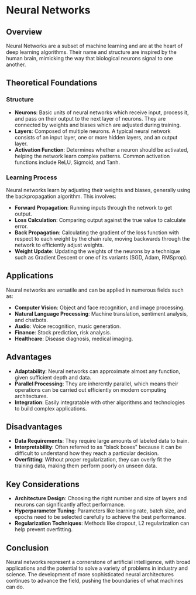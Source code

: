 # Neural Networks

## Overview

Neural Networks are a subset of machine learning and are at the heart of deep learning algorithms. Their name and structure are inspired by the human brain, mimicking the way that biological neurons signal to one another.

## Theoretical Foundations

### Structure

- **Neurons**: Basic units of neural networks which receive input, process it, and pass on their output to the next layer of neurons. They are connected by weights and biases which are adjusted during training.
- **Layers**: Composed of multiple neurons. A typical neural network consists of an input layer, one or more hidden layers, and an output layer.
- **Activation Function**: Determines whether a neuron should be activated, helping the network learn complex patterns. Common activation functions include ReLU, Sigmoid, and Tanh.

### Learning Process

Neural networks learn by adjusting their weights and biases, generally using the backpropagation algorithm. This involves:
- **Forward Propagation**: Running inputs through the network to get output.
- **Loss Calculation**: Comparing output against the true value to calculate error.
- **Back Propagation**: Calculating the gradient of the loss function with respect to each weight by the chain rule, moving backwards through the network to efficiently adjust weights.
- **Weight Update**: Updating the weights of the neurons by a technique such as Gradient Descent or one of its variants (SGD, Adam, RMSprop).

## Applications

Neural networks are versatile and can be applied in numerous fields such as:
- **Computer Vision**: Object and face recognition, and image processing.
- **Natural Language Processing**: Machine translation, sentiment analysis, and chatbots.
- **Audio**: Voice recognition, music generation.
- **Finance**: Stock prediction, risk analysis.
- **Healthcare**: Disease diagnosis, medical imaging.

## Advantages

- **Adaptability**: Neural networks can approximate almost any function, given sufficient depth and data.
- **Parallel Processing**: They are inherently parallel, which means their operations can be carried out efficiently on modern computing architectures.
- **Integration**: Easily integratable with other algorithms and technologies to build complex applications.

## Disadvantages

- **Data Requirements**: They require large amounts of labeled data to train.
- **Interpretability**: Often referred to as "black boxes" because it can be difficult to understand how they reach a particular decision.
- **Overfitting**: Without proper regularization, they can overly fit the training data, making them perform poorly on unseen data.

## Key Considerations

- **Architecture Design**: Choosing the right number and size of layers and neurons can significantly affect performance.
- **Hyperparameter Tuning**: Parameters like learning rate, batch size, and epochs need to be selected carefully to achieve the best performance.
- **Regularization Techniques**: Methods like dropout, L2 regularization can help prevent overfitting.

## Conclusion

Neural networks represent a cornerstone of artificial intelligence, with broad applications and the potential to solve a variety of problems in industry and science. The development of more sophisticated neural architectures continues to advance the field, pushing the boundaries of what machines can do.

